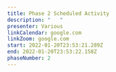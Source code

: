 ```yaml
---
title: Phase 2 Scheduled Activity
description: "   "
presenter: Various
linkCalendar: google.com
linkZoom: google.com
start: 2022-01-20T23:53:21.289Z
end: 2022-01-20T23:53:22.158Z
phaseNumber: 2
---
```

